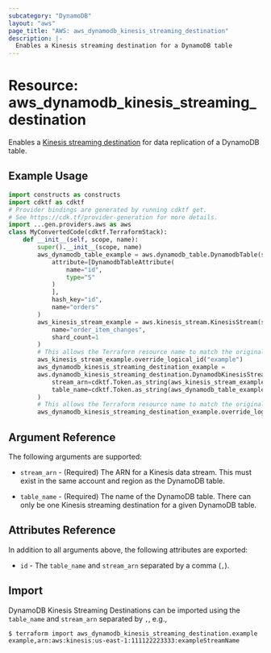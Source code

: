 ```yaml
---
subcategory: "DynamoDB"
layout: "aws"
page_title: "AWS: aws_dynamodb_kinesis_streaming_destination"
description: |-
  Enables a Kinesis streaming destination for a DynamoDB table
---
```


# Resource: aws_dynamodb_kinesis_streaming_destination

Enables a [Kinesis streaming destination](https://docs.aws.amazon.com/amazondynamodb/latest/developerguide/kds.html) for data replication of a DynamoDB table.

## Example Usage

```python
import constructs as constructs
import cdktf as cdktf
# Provider bindings are generated by running cdktf get.
# See https://cdk.tf/provider-generation for more details.
import ...gen.providers.aws as aws
class MyConvertedCode(cdktf.TerraformStack):
    def __init__(self, scope, name):
        super().__init__(scope, name)
        aws_dynamodb_table_example = aws.dynamodb_table.DynamodbTable(self, "example",
            attribute=[DynamodbTableAttribute(
                name="id",
                type="S"
            )
            ],
            hash_key="id",
            name="orders"
        )
        aws_kinesis_stream_example = aws.kinesis_stream.KinesisStream(self, "example_1",
            name="order_item_changes",
            shard_count=1
        )
        # This allows the Terraform resource name to match the original name. You can remove the call if you don't need them to match.
        aws_kinesis_stream_example.override_logical_id("example")
        aws_dynamodb_kinesis_streaming_destination_example =
        aws.dynamodb_kinesis_streaming_destination.DynamodbKinesisStreamingDestination(self, "example_2",
            stream_arn=cdktf.Token.as_string(aws_kinesis_stream_example.arn),
            table_name=cdktf.Token.as_string(aws_dynamodb_table_example.name)
        )
        # This allows the Terraform resource name to match the original name. You can remove the call if you don't need them to match.
        aws_dynamodb_kinesis_streaming_destination_example.override_logical_id("example")
```

## Argument Reference

The following arguments are supported:

* `stream_arn` - (Required) The ARN for a Kinesis data stream. This must exist in the same account and region as the DynamoDB table.
  
* `table_name` - (Required) The name of the DynamoDB table. There
  can only be one Kinesis streaming destination for a given DynamoDB table.
  
## Attributes Reference

In addition to all arguments above, the following attributes are exported:

* `id` - The `table_name` and `stream_arn` separated by a comma (`,`).

## Import

DynamoDB Kinesis Streaming Destinations can be imported using the `table_name` and `stream_arn` separated by `,`, e.g.,

```
$ terraform import aws_dynamodb_kinesis_streaming_destination.example example,arn:aws:kinesis:us-east-1:111122223333:exampleStreamName
```

<!-- cache-key: cdktf-0.17.0-pre.15 input-a8b4d92cec0ba41a98d2bc1ea50982672cce93e542bea2dfc1a5d0af1d1aa8f6 -->